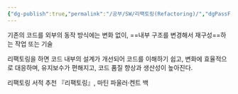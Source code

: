 ```yaml
---
{"dg-publish":true,"permalink":"/공부/SW/리팩토링(Refactoring)/","dgPassFrontmatter":true}
---
```



기존의 코드를 외부의 동작 방식에는 변화 없이,
==내부 구조를 변경해서 재구성==하는 작업 또는 기술

리팩토링을 하면 코드 내부의 설계가 개선되어 코드를 이해하기 쉽고, 변화에 효율적으로 대응하며, 유지보수가 편해지고, 코드 품질 향상과 생산성이 높아진다.

리팩토링  서적 추천
『리팩토링』, 마틴 파울러·켄트 백